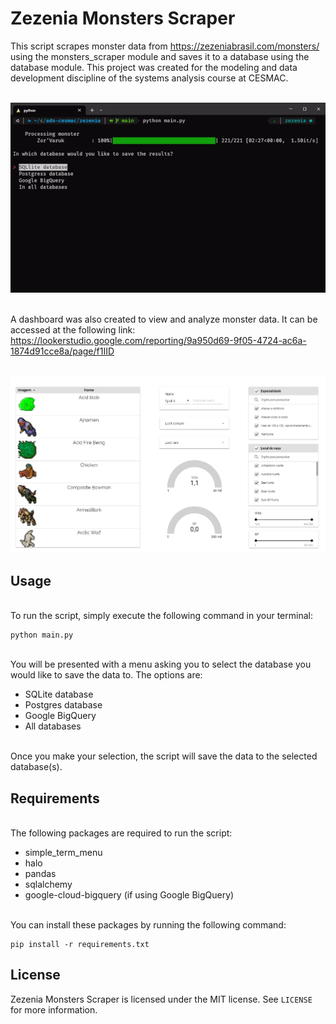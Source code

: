 # Zezenia Monsters Scraper

This script scrapes monster data from https://zezeniabrasil.com/monsters/ using the monsters_scraper module and saves it to a database using the database module. This project was created for the modeling and data development discipline of the systems analysis course at CESMAC.

\
<img src="src/assets/flow.gif" width="600">

\
A dashboard was also created to view and analyze monster data. It can be accessed at the following link: https://lookerstudio.google.com/reporting/9a950d69-9f05-4724-ac6a-1874d91cce8a/page/f1IID

\
<img src="src/assets/dashboard.png" width="600">

## Usage

\
To run the script, simply execute the following command in your terminal:

```
python main.py
```

\
You will be presented with a menu asking you to select the database you would like to save the data to. The options are:

- SQLite database
- Postgres database
- Google BigQuery
- All databases

\
Once you make your selection, the script will save the data to the selected database(s).

## Requirements

\
The following packages are required to run the script:

- simple_term_menu
- halo
- pandas
- sqlalchemy
- google-cloud-bigquery (if using Google BigQuery)

\
You can install these packages by running the following command:

```
pip install -r requirements.txt
```

## License

Zezenia Monsters Scraper is licensed under the MIT license. See `LICENSE` for more information.
